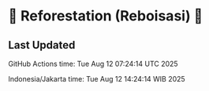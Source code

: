
# 🌳 Reforestation (Reboisasi) 🌲

## Last Updated

GitHub Actions time: Tue Aug 12 07:24:14 UTC 2025

Indonesia/Jakarta time: Tue Aug 12 14:24:14 WIB 2025

